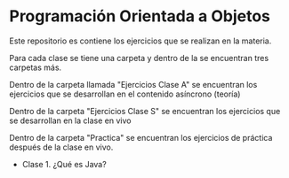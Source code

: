 # Programación Orientada a Objetos

Este repositorio es contiene los ejercicios que se realizan en la materia.

Para cada clase se tiene una carpeta y dentro de la se encuentran tres carpetas más.

Dentro de la carpeta llamada "Ejercicios Clase A" se encuentran los ejercicios que se desarrollan en el contenido asíncrono (teoría)

Dentro de la carpeta "Ejercicios Clase S" se encuentran los ejercicios que se desarrollan en la clase en vivo

Dentro de la carpeta "Practica" se encuentran los ejercicios de práctica después de la clase en vivo.

- Clase 1. ¿Qué es Java?
